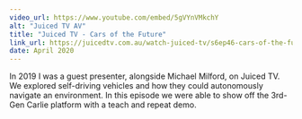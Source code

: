 ```yaml
---
video_url: https://www.youtube.com/embed/5gVYnVMkchY
alt: "Juiced TV AV"
title: "Juiced TV - Cars of the Future"
link_url: https://juicedtv.com.au/watch-juiced-tv/s6ep46-cars-of-the-future/
date: April 2020
---
```


In 2019 I was a guest presenter, alongside Michael Milford, on Juiced TV. We explored self-driving vehicles and how they could autonomously navigate an environment. In this episode we were able to show off the 3rd-Gen Carlie platform with a teach and repeat demo.